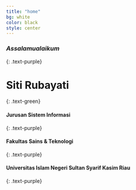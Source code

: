 ```yaml
---
title: "home"
bg: white
color: black
style: center
---
```


### *Assalamualaikum*
{: .text-purple}

# Siti Rubayati
{: .text-green}


#### Jurusan Sistem Informasi
{: .text-purple}
#### Fakultas Sains & Teknologi
{: .text-purple}
#### Universitas Islam Negeri Sultan Syarif Kasim Riau
{: .text-purple}
